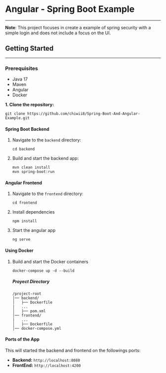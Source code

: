 # Angular - Spring Boot Example
---
**Note**: This project focuses in create a example of spring security with a simple login and does not include a focus on the UI.

## Getting Started
---
### Prerequisites
- Java 17
- Maven
- Angular
- Docker

**1. Clone the repository:**
```
git clone https://github.com/chiwii8/Spring-Boot-And-Angular-Example.git
```

#### Spring Boot Backend
1. Navigate to the `backend` directory:
   
   ```
   cd backend
   ```
2. Build and start the backend app:
   ```
   mvn clean install
   mvn spring-boot:run
   ```

#### Angular Frontend
1. Navigate to the `frontend` directory:
   
   ```
   cd frontend
   ```
2. Install dependencies
   ```
   npm install
   ```
3. Start the angular app
   ```
   ng serve
   ```


#### Using Docker 

1. Build and start the Docker containers
   
    ```
    docker-compose up -d --build
    ```
    ##### Proyect Directory
    ```
    /project-root
    │── backend/
    │   ├── Dockerfile
    |   ...
    │   ├── pom.xml
    │── frontend/
    |   ...
    │   ├── Dockerfile
    │── docker-compose.yml
    ```

#### Ports of the App
This will started the backend and frontend on the followings ports:

- **Backend:** `http://localhost:8080`
- **FrontEnd:** `http://localhost:4200`





